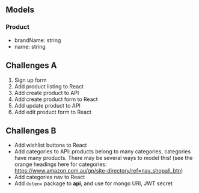 ## Models

### Product
- brandName: string
- name: string


## Challenges A

1. Sign up form
2. Add product listing to React
3. Add create product to API
4. Add create product form to React
5. Add update product to API
6. Add edit product form to React

## Challenges B

- Add wishlist buttons to React
- Add categories to API: products belong to many categories, categories have many products. There may be several ways to model this! (see the orange headings here for categories: https://www.amazon.com.au/gp/site-directory/ref=nav_shopall_btn)
- Add categories nav to React
- Add `dotenv` package to **api**, and use for mongo URI, JWT secret
